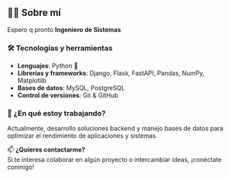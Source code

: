 ## 👨‍💻 Sobre mí  

Espero q pronto **Ingeniero de Sistemas** 

### 🛠️ Tecnologías y herramientas  
- **Lenguajes**: Python 🐍  
- **Librerías y frameworks**: Django, Flask, FastAPI, Pandas, NumPy, Matplotlib  
- **Bases de datos**: MySQL, PostgreSQL  
- **Control de versiones**: Git & GitHub  

### 🚀 ¿En qué estoy trabajando?  
Actualmente, desarrollo soluciones backend y manejo bases de datos para optimizar el rendimiento de aplicaciones y sistemas.  

📫 **¿Quieres contactarme?**  
Si te interesa colaborar en algún proyecto o intercambiar ideas, ¡conéctate conmigo!  
